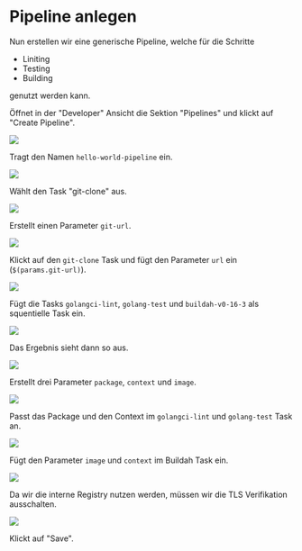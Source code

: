 # Pipeline anlegen

Nun erstellen wir eine generische Pipeline, welche für die Schritte

* Liniting
* Testing
* Building

genutzt werden kann.

Öffnet in der "Developer" Ansicht die Sektion "Pipelines" und klickt auf "Create Pipeline".

![](../../../.gitbook/assets/screenshot-2021-04-11-at-10.03.30.png)

Tragt den Namen `hello-world-pipeline` ein.

![](../../../.gitbook/assets/screenshot-2021-04-11-at-10.04.47.png)

Wählt den Task "git-clone" aus.

![](../../../.gitbook/assets/screenshot-2021-04-11-at-10.06.00.png)

Erstellt einen Parameter `git-url`.

![](../../../.gitbook/assets/screenshot-2021-04-11-at-13.31.36.png)

Klickt auf den `git-clone` Task und fügt den Parameter `url` ein \(`$(params.git-url)`\).

![](../../../.gitbook/assets/screenshot-2021-04-11-at-13.33.07.png)

Fügt die Tasks `golangci-lint`, `golang-test` und `buildah-v0-16-3` als squentielle Task ein.

![](../../../.gitbook/assets/screenshot-2021-04-11-at-13.34.58.png)

Das Ergebnis sieht dann so aus.

![](../../../.gitbook/assets/screenshot-2021-04-11-at-13.37.27.png)

Erstellt drei Parameter `package`, `context` und `image`.

![](../../../.gitbook/assets/screenshot-2021-04-11-at-13.40.33.png)

Passt das Package und den Context im `golangci-lint` und `golang-test` Task an.

![](../../../.gitbook/assets/screenshot-2021-04-11-at-13.42.15.png)

Fügt den Parameter `image` und `context` im Buildah Task ein.

![](../../../.gitbook/assets/screenshot-2021-04-11-at-13.43.38.png)

Da wir die interne Registry nutzen werden, müssen wir die TLS Verifikation ausschalten.

![](../../../.gitbook/assets/screenshot-2021-04-14-at-22.16.53.png)

Klickt auf "Save".

